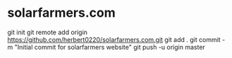 # solarfarmers.com
git init
git remote add origin https://github.com/herbert0220/solarfarmers.com.git
git add .
git commit -m "Initial commit for solarfarmers website"
git push -u origin master
